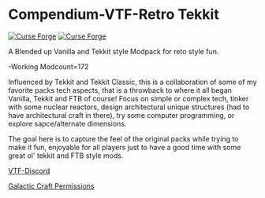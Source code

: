 # Compendium-VTF-Retro Tekkit

[![Curse Forge](http://cf.way2muchnoise.eu/full_vtf-retro-tekkit_downloads.svg)](https://www.curseforge.com/minecraft/modpacks/vtf-retro-tekkit)  [![Curse Forge](http://cf.way2muchnoise.eu/versions/vtf-retro-tekkit.svg)](https://www.curseforge.com/minecraft/modpacks/vtf-retro-tekkit)

A Blended up Vanilla and Tekkit style Modpack for reto style fun.

-Working Modcount=172

Influenced by Tekkit and Tekkit Classic, this is a collaboration of some of my favorite packs tech aspects, that is a throwback to where it all began  Vanilla, Tekkit and FTB of course!
Focus on simple or complex tech, tinker with some nuclear reactors, design architectural unique structures (had to have architectural craft in there), try some computer programming, or explore sapce/alternate dimensions.

The goal here is to capture the feel of the original packs while trying to make it fun, enjoyable for all players just to have a good time with some great ol' tekkit and FTB style mods.

<a href="http://discord.gg/Q4Y6dNV">VTF-Discord</a>

<a href="https://wiki.micdoodle8.com/wiki/Modpack_Permission">Galactic Craft Permissions</a>
